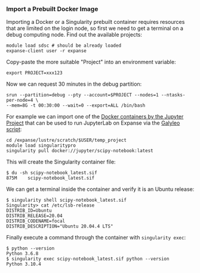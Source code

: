 ### Import a Prebuilt Docker Image

Importing a Docker or a Singularity prebuilt container requires resources that are limited on the login node, so first we need to get a terminal on a debug computing node. Find out the available projects:

    module load sdsc # should be already loaded
    expanse-client user -r expanse

Copy-paste the more suitable "Project" into an environment variable:

    export PROJECT=xxx123

Now we can request 30 minutes in the debug partition:

    srun --partition=debug --pty --account=$PROJECT --nodes=1 --ntasks-per-node=4 \
    --mem=8G -t 00:30:00 --wait=0 --export=ALL /bin/bash

For example we can import one of the [Docker containers by the Jupyter Project](https://jupyter-docker-stacks.readthedocs.io/en/latest/using/selecting.html) that can be used to run JupyterLab on Expanse via the [Galyleo script](https://github.com/mkandes/galyleo):

    cd /expanse/lustre/scratch/$USER/temp_project
    module load singularitypro
    singularity pull docker://jupyter/scipy-notebook:latest

This will create the Singularity container file:

    $ du -sh scipy-notebook_latest.sif
    875M    scipy-notebook_latest.sif

We can get a terminal inside the container and verify it is an Ubuntu release:

    $ singularity shell scipy-notebook_latest.sif
    Singularity> cat /etc/lsb-release
    DISTRIB_ID=Ubuntu
    DISTRIB_RELEASE=20.04
    DISTRIB_CODENAME=focal
    DISTRIB_DESCRIPTION="Ubuntu 20.04.4 LTS"

Finally execute a command through the container with `singularity exec`:

    $ python --version
    Python 3.6.8
    $ singularity exec scipy-notebook_latest.sif python --version
    Python 3.10.4
